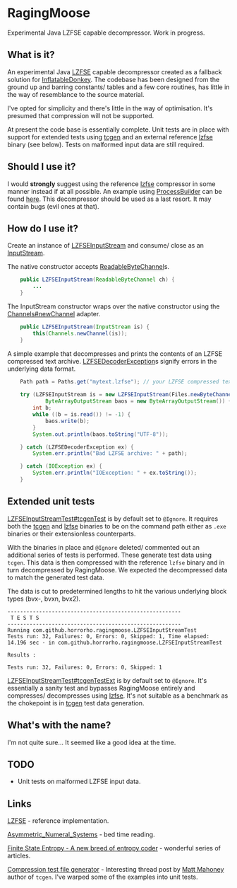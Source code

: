 # RagingMoose

Experimental Java LZFSE capable decompressor. Work in progress.

## What is it?

An experimental Java [LZFSE](https://github.com/lzfse/lzfse) capable decompressor created as a fallback solution for [InflatableDonkey](https://github.com/horrorho/InflatableDonkey). The codebase has been designed from the ground up and barring constants/ tables and a few core routines, has little in the way of resemblance to the source material.

I've opted for simplicity and there's little in the way of optimisation. It's presumed that compression will not be supported.

At present the code base is essentially complete. Unit tests are in place with support for extended tests using [tcgen](http://mattmahoney.net/dc/tcgen100.zip) and an external reference [lzfse](https://github.com/lzfse/lzfse) binary (see below). Tests on malformed input data are still required.

## Should I use it?

I would **strongly** suggest using the reference [lzfse](https://github.com/lzfse/lzfse) compressor in some manner instead if at all possible. An example using [ProcessBuilder](https://docs.oracle.com/javase/8/docs/api/java/lang/ProcessBuilder.html) can be found [here](https://github.com/horrorho/RagingMoose/blob/master/src/test/java/com/github/horrorho/ragingmoose/LZFSEInputStreamTest.java#L142). This decompressor should be used as a last resort. It may contain bugs (evil ones at that).

## How do I use it?

Create an instance of [LZFSEInputStream](https://github.com/horrorho/RagingMoose/blob/master/src/main/java/com/github/horrorho/ragingmoose/LZFSEInputStream.java) and consume/ close as an [InputStream](https://docs.oracle.com/javase/8/docs/api/java/io/InputStream.html).

The native constructor accepts [ReadableByteChannel](https://docs.oracle.com/javase/8/docs/api/java/nio/channels/ReadableByteChannel.html)s.

```Java
    public LZFSEInputStream(ReadableByteChannel ch) {
        ...
    }
```

The InputStream constructor wraps over the native constructor using the [Channels#newChannel](https://docs.oracle.com/javase/8/docs/api/java/nio/channels/Channels.html#newChannel-java.io.InputStream-) adapter. 

```Java
    public LZFSEInputStream(InputStream is) {
        this(Channels.newChannel(is));
    }
```

A simple example that decompresses and prints the contents of an LZFSE compressed text archive. [LZFSEDecoderException](https://github.com/horrorho/RagingMoose/blob/master/src/main/java/com/github/horrorho/ragingmoose/LZFSEDecoderException.java)s signify errors in the underlying data format.

```Java
    Path path = Paths.get("mytext.lzfse"); // your LZFSE compressed text file here
    
    try (LZFSEInputStream is = new LZFSEInputStream(Files.newByteChannel(path));
            ByteArrayOutputStream baos = new ByteArrayOutputStream()) {
        int b;
        while ((b = is.read()) != -1) {
            baos.write(b);
        }
        System.out.println(baos.toString("UTF-8"));

    } catch (LZFSEDecoderException ex) {
        System.err.println("Bad LZFSE archive: " + path);

    } catch (IOException ex) {
        System.err.println("IOException: " + ex.toString());
    }
```

## Extended unit tests
[LZFSEInputStreamTest#tcgenTest](https://github.com/horrorho/RagingMoose/blob/master/src/test/java/com/github/horrorho/ragingmoose/LZFSEInputStreamTest.java#L107) is by default set to `@Ignore`. It requires both the [tcgen](https://gist.github.com/horrorho/7837e9b83f2aa42d2781374c99fd0ba3) and [lzfse](https://github.com/lzfse/lzfse) binaries to be on the command path either as `.exe` binaries or their extensionless counterparts.

With the binaries in place and `@Ignore` deleted/ commented out an additional series of tests is performed. These generate test data using `tcgen`. This data is then compressed with the reference `lzfse` binary and in turn decompressed by RagingMoose. We expected the decompressed data to match the generated test data.

The data is cut to predetermined lengths to hit the various underlying block types (bvx-, bvxn, bvx2).

```
-------------------------------------------------------
 T E S T S
-------------------------------------------------------
Running com.github.horrorho.ragingmoose.LZFSEInputStreamTest
Tests run: 32, Failures: 0, Errors: 0, Skipped: 1, Time elapsed: 14.196 sec - in com.github.horrorho.ragingmoose.LZFSEInputStreamTest

Results :

Tests run: 32, Failures: 0, Errors: 0, Skipped: 1
```

[LZFSEInputStreamTest#tcgenTestExt](https://github.com/horrorho/RagingMoose/blob/master/src/test/java/com/github/horrorho/ragingmoose/LZFSEInputStreamTest.java#L143) is by default set to `@Ignore`. It's essentially a sanity test and bypasses RagingMoose entirely and compresses/ decompresses using [lzfse](https://github.com/lzfse/lzfse). It's not suitable as a benchmark as the chokepoint is in [tcgen](https://gist.github.com/horrorho/7837e9b83f2aa42d2781374c99fd0ba3) test data generation.


## What's with the name?

I'm not quite sure... It seemed like a good idea at the time.


## TODO
- Unit tests on malformed LZFSE input data.


## Links
[LZFSE](https://github.com/lzfse/lzfse) - reference implementation.

[Asymmetric_Numeral_Systems](https://en.wikipedia.org/wiki/Asymmetric_Numeral_Systems) - bed time reading.

[Finite State Entropy - A new breed of entropy coder](http://fastcompression.blogspot.co.uk/2013/12/finite-state-entropy-new-breed-of.html) - wonderful series of articles.

[Compression test file generator](https://encode.ru/threads/1306-Compression-test-file-generator) - Interesting thread post by [Matt Mahoney](http://mattmahoney.net/) author of `tcgen`. I've warped some of the examples into unit tests.
